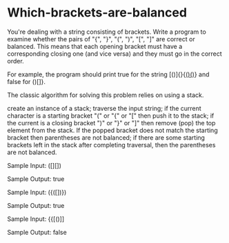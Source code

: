 # Which-brackets-are-balanced

You're dealing with a string consisting of brackets. Write a program to examine whether the pairs of "{", "}", "(", ")", "[", "]" are correct or balanced. This means that each opening bracket must have a corresponding closing one (and vice versa) and they must go in the correct order.

For example, the program should print true for the string [()]{}{[()()]()} and false for ()[]}.

The classic algorithm for solving this problem relies on using a stack.

create an instance of a stack;
traverse the input string;
if the current character is a starting bracket "(" or "{" or "[" then push it to the stack;
if the current is a closing bracket ")" or "}" or "]" then remove (pop) the top element from the stack. If the popped bracket does not match the starting bracket then parentheses are not balanced;
if there are some starting brackets left in the stack after completing traversal, then the parentheses are not balanced.

Sample Input:
([][])

Sample Output:
true


Sample Input:
([](){([])})

Sample Output:
true


Sample Input:
{{[()]]

Sample Output:
false

